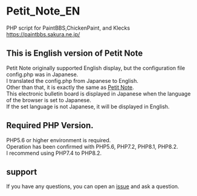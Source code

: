 # Petit_Note_EN
PHP script for PaintBBS,ChickenPaint, and Klecks https://paintbbs.sakura.ne.jp/

## This is English version of Petit Note

Petit Note originally supported English display, but the configuration file config.php was in Japanese.  
I translated the config.php from Japanese to English.  
Other than that, it is exactly the same as [Petit Note](https://github.com/satopian/Petit_Note/).  
This electronic bulletin board is displayed in Japanese when the language of the browser is set to Japanese.  
If the set language is not Japanese, it will be displayed in English.  

## Required PHP Version.
PHP5.6 or higher environment is required.  
Operation has been confirmed with PHP5.6, PHP7.2, PHP8.1, PHP8.2.  
I recommend using PHP7.4 to PHP8.2.  

## support
If you have any questions, you can open an [issue](https://github.com/satopian/Petit_Note_EN/issues) and ask a question.


